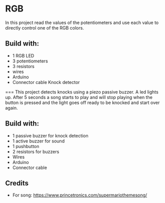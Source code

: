 RGB 
===
In this project read the values of the potentiometers and use each value to directly control one of the RGB colors.

## Build with:

* 1 RGB LED
* 3 potentiometers
* 3 resistors 
* wires
* Arduino
* Connector cable
Knock detector


===
This project detects knocks using a piezo passive buzzer. A led lights up. After 5 seconds a song starts to play and will stop playing when the button is pressed and the light goes off ready to be knocked and start over again.

## Build with:

* 1 passive buzzer for knock detection
* 1 active buzzer for sound
* 1 pushbutton
* 2 resistors for buzzers
* Wires
* Arduino
* Connector cable

## Credits

* For song: https://www.princetronics.com/supermariothemesong/
